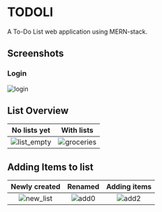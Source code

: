 # TODOLI
A To-Do List web application using MERN-stack.

## Screenshots

### Login

![login](https://github.com/nikiblauer/todoli/assets/39680062/f847e131-d83a-4eb5-8a56-73beb7e4b42d)

## List Overview
 No lists yet            | With lists 
:-------------------------:|:-------------------------:
 ![list_empty](https://github.com/nikiblauer/todoli/assets/39680062/3d79ddd3-2963-4a0a-83f7-336a71c96cd0) |  ![groceries](https://github.com/nikiblauer/todoli/assets/39680062/55ab38e5-62a3-46e6-9c09-90d835992778)


## Adding Items to list
Newly created           | Renamed | Adding items
:-------------------------:|:-------------------------:|:-------------------------:
![new_list](https://github.com/nikiblauer/todoli/assets/39680062/acbe3553-e918-4a00-83a3-621428506473) | ![add0](https://github.com/nikiblauer/todoli/assets/39680062/8cb202f8-c60d-4d86-b522-b83d03989759) | ![add2](https://github.com/nikiblauer/todoli/assets/39680062/9d0ecac2-5a83-4337-8b48-e0bd736c8f12)



